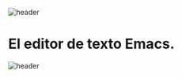 
![header](/Tutoriales-IFC/assets/header.png)





# El editor de texto Emacs.








![header](/Tutoriales-IFC/assets/header.png)

